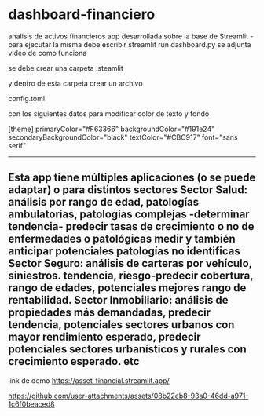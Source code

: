 # dashboard-financiero
analisis de activos financieros
app desarrollada sobre la base de Streamlit - 
para ejecutar la misma debe escribir streamlit run dashboard.py
se adjunta video de como funciona

se debe crear una carpeta 
.steamlit

y dentro de esta carpeta  crear  un archivo

config.toml

con  los siguientes datos para modificar color de texto y fondo

[theme]
primaryColor="#F63366"
backgroundColor="#191e24"
secondaryBackgroundColor="black"
textColor="#CBC917"
font="sans serif"

--------------------------------------------------------------------
Esta app tiene múltiples aplicaciones (o se puede adaptar) o para distintos sectores Sector Salud: análisis por rango de edad, patologías ambulatorias, 
patologías complejas -determinar tendencia- predecir tasas de crecimiento o no de enfermedades o patológicas medir y también anticipar potenciales patologías 
no identificas Sector Seguro: análisis de carteras por vehículo, siniestros. tendencia, riesgo-predecir cobertura, rango de edades, potenciales mejores 
rango de rentabilidad. Sector Inmobiliario: análisis de propiedades más demandadas, predecir tendencia, potenciales sectores urbanos con mayor rendimiento esperado,
predecir potenciales sectores urbanísticos y rurales con crecimiento esperado. etc
---------------------------------------
link de demo 
https://asset-financial.streamlit.app/

https://github.com/user-attachments/assets/08b22eb8-93a0-46dd-a971-1c6f0beaced8






